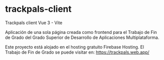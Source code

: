 # trackpals-client
Trackpals client Vue 3 - Vite

Aplicación de una sola página creada como frontend para el Trabajo de Fin de Grado del Grado Superior de Desarrollo de Aplicaciones Multiplataforma.

Este proyecto está alojado en el hosting gratuito Firebase Hosting. El Trabajo de Fin de Grado se puede visitar en:
https://trackpals.web.app/
